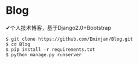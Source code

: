 # Blog
✔个人技术博客，基于Django2.0+Bootstrap
```
$ git clone https://github.com/Eminjan/Blog.git
$ cd Blog
$ pip install -r requirements.txt 
$ python manage.py runserver
```
